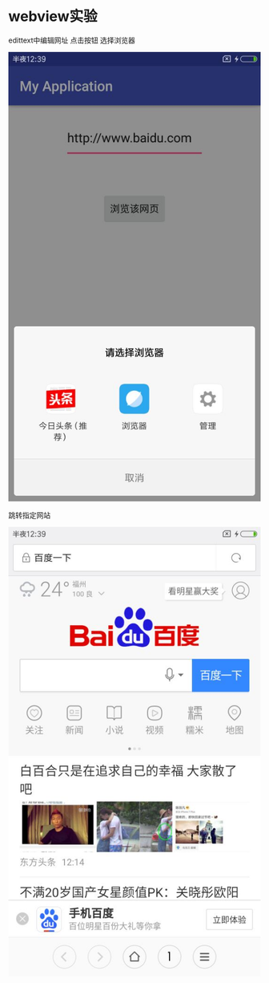 # webview实验
edittext中编辑网址 点击按钮 选择浏览器

![Alt text](https://github.com/fjnuzyl/webview/blob/master/image/001.jpg)

跳转指定网站

![Alt text](https://github.com/fjnuzyl/webview/blob/master/image/002.jpg)
